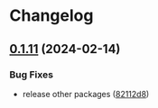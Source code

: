 # Changelog

## [0.1.11](https://github.com/SINTEF/shipdesignlab/compare/operation_profile_lib-v0.1.10...operation_profile_lib-v0.1.11) (2024-02-14)


### Bug Fixes

* release other packages ([82112d8](https://github.com/SINTEF/shipdesignlab/commit/82112d885c012ca4500a52bc58b6fcd9bd8be313))

